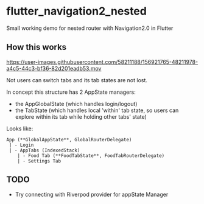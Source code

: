 # flutter_navigation2_nested
Small working demo for nested router with Navigation2.0 in Flutter

## How this works

https://user-images.githubusercontent.com/58211188/156921765-48211978-a4c5-44c3-bf36-82d201eadb53.mov

Not users can switch tabs and its tab states are not lost.

In concept this structure has 2 AppState managers:
- the AppGlobalState (which handles login/logout)
- the TabState (which handles local 'within' tab state, so users can explore within its tab while holding other tabs' state)

Looks like:
```
App (**GlobalAppState**, GlobalRouterDelegate)
 | - Login
 | - AppTabs (IndexedStack)
    | - Food Tab (**FoodTabState**, FoodTabRouterDelegate)
    | - Settings Tab
```

## TODO
- Try connecting with Riverpod provider for appState Manager
